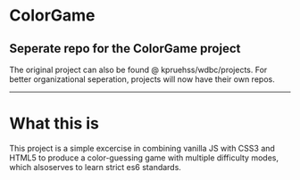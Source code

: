 # ColorGame
## Seperate repo for the ColorGame project

The original project can also be found @ kpruehss/wdbc/projects. For better organizational seperation, projects will
now have their own repos.

---

# What this is

This project is a simple excercise in combining vanilla JS with CSS3 and HTML5 to produce a color-guessing game with
multiple difficulty modes, which alsoserves to learn strict es6 standards. 
